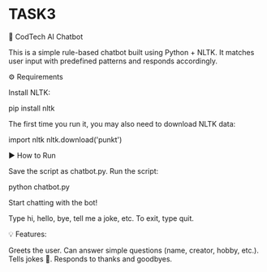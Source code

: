 # TASK3
🤖 CodTech AI Chatbot

This is a simple rule-based chatbot built using Python + NLTK.
It matches user input with predefined patterns and responds accordingly.

⚙️ Requirements

Install NLTK:

pip install nltk


The first time you run it, you may also need to download NLTK data:

import nltk
nltk.download('punkt')

▶️ How to Run

Save the script as chatbot.py.
Run the script:

python chatbot.py


Start chatting with the bot!

Type hi, hello, bye, tell me a joke, etc.
To exit, type quit.

💡 Features:

Greets the user.
Can answer simple questions (name, creator, hobby, etc.).
Tells jokes 🤭.
Responds to thanks and goodbyes.

